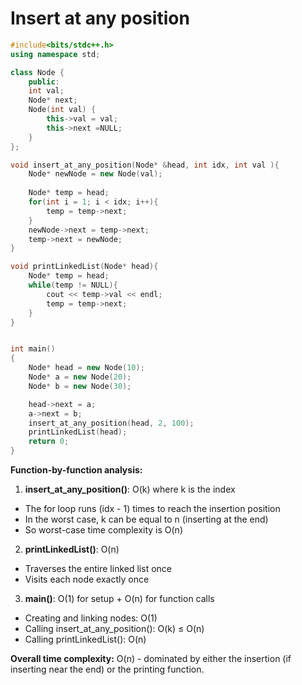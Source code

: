 # Insert at any position

```c++
#include<bits/stdc++.h>
using namespace std;

class Node {
    public:
    int val;
    Node* next;
    Node(int val) {
        this->val = val;
        this->next =NULL;
    }
};

void insert_at_any_position(Node* &head, int idx, int val ){
    Node* newNode = new Node(val);
    
    Node* temp = head;
    for(int i = 1; i < idx; i++){
        temp = temp->next;
    }
    newNode->next = temp->next;
    temp->next = newNode;
}

void printLinkedList(Node* head){
    Node* temp = head;
    while(temp != NULL){
        cout << temp->val << endl;
        temp = temp->next;
    }
}


int main()
{
    Node* head = new Node(10);
    Node* a = new Node(20);
    Node* b = new Node(30);

    head->next = a;
    a->next = b;
    insert_at_any_position(head, 2, 100); 
    printLinkedList(head);
    return 0;
}
```
**Function-by-function analysis:**
1. **insert_at_any_position()**: O(k) where k is the index
- The for loop runs (idx - 1) times to reach the insertion position
- In the worst case, k can be equal to n (inserting at the end)
- So worst-case time complexity is O(n)

2. **printLinkedList()**: O(n)
- Traverses the entire linked list once
- Visits each node exactly once

3. **main()**: O(1) for setup + O(n) for function calls
- Creating and linking nodes: O(1)
- Calling insert_at_any_position(): O(k) ≤ O(n)
- Calling printLinkedList(): O(n)

**Overall time complexity:**
O(n) - dominated by either the insertion (if inserting near the end) or the printing function.